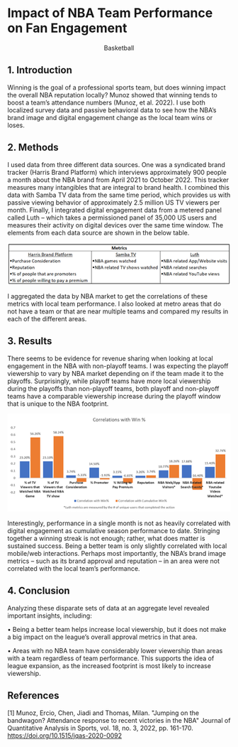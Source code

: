 # Impact of NBA Team Performance on Fan Engagement
<p align="center">Basketball</p>

## 1.	Introduction

Winning is the goal of a professional sports team, but does winning impact the overall NBA reputation locally? Munoz showed that winning tends to boost a team’s attendance numbers (Munoz, et al. 2022). I use both localized survey data and passive behavioral data to see how the NBA’s brand image and digital engagement change as the local team wins or loses.

## 2.	Methods

I used data from three different data sources. One was a syndicated brand tracker (Harris Brand Platform) which interviews approximately 900 people a month about the NBA brand from April 2021 to October 2022. This tracker measures many intangibles that are integral to brand health. I combined this data with Samba TV data from the same time period, which provides us with passive viewing behavior of approximately 2.5 million US TV viewers per month. Finally, I integrated digital engagement data from a metered panel called Luth – which takes a permissioned panel of 35,000 US users and measures their activity on digital devices over the same time window. The elements from each data source are shown in the below table.

![graphic 1](images/graphic1.png)

I aggregated the data by NBA market to get the correlations of these metrics with local team performance. I also looked at metro areas that do not have a team or that are near multiple teams and compared my results in each of the different areas.

## 3.	Results

There seems to be evidence for revenue sharing when looking at local engagement in the NBA with non-playoff teams. I was expecting the playoff viewership to vary by NBA market depending on if the team made it to the playoffs. Surprisingly, while playoff teams have more local viewership during the playoffs than non-playoff teams, both playoff and non-playoff teams have a comparable viewership increase during the playoff window that is unique to the NBA footprint. 

![graphic 2](images/graphic2.png)

Interestingly, performance in a single month is not as heavily correlated with digital engagement as cumulative season performance to date. Stringing together a winning streak is not enough; rather, what does matter is sustained success. Being a better team is only slightly correlated with local mobile/web interactions. Perhaps most importantly, the NBA’s brand image metrics – such as its brand approval and reputation – in an area were not correlated with the local team’s performance. 

## 4.	Conclusion

Analyzing these disparate sets of data at an aggregate level revealed important insights, including:

•	Being a better team helps increase local viewership, but it does not make a big impact on the league’s overall approval metrics in that area.

•	Areas with no NBA team have considerably lower viewership than areas with a team regardless of team performance. This supports the idea of league expansion, as the increased footprint is most likely to increase viewership.
 
## References

[1] Munoz, Ercio, Chen, Jiadi and Thomas, Milan. "Jumping on the bandwagon? Attendance response to recent victories in the NBA" Journal of Quantitative Analysis in Sports, vol. 18, no. 3, 2022, pp. 161-170. https://doi.org/10.1515/jqas-2020-0092
